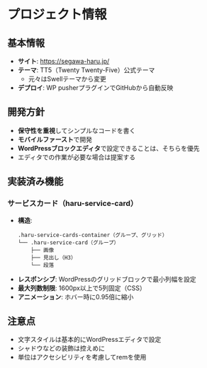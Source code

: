 # プロジェクト情報

## 基本情報
- **サイト**: https://segawa-haru.jp/
- **テーマ**: TT5（Twenty Twenty-Five）公式テーマ
  - 元々はSwellテーマから変更
- **デプロイ**: WP pusherプラグインでGitHubから自動反映

## 開発方針
- **保守性を重視**してシンプルなコードを書く
- **モバイルファースト**で開発
- **WordPressブロックエディタ**で設定できることは、そちらを優先
- エディタでの作業が必要な場合は提案する

## 実装済み機能

### サービスカード（haru-service-card）
- **構造**: 
  ```
  .haru-service-cards-container（グループ、グリッド）
  └── .haru-service-card（グループ）
      ├── 画像
      ├── 見出し（H3）
      └── 段落
  ```
- **レスポンシブ**: WordPressのグリッドブロックで最小列幅を設定
- **最大列数制限**: 1600px以上で5列固定（CSS）
- **アニメーション**: ホバー時に0.95倍に縮小

## 注意点
- 文字スタイルは基本的にWordPressエディタで設定
- シャドウなどの装飾は控えめに
- 単位はアクセシビリティを考慮してremを使用